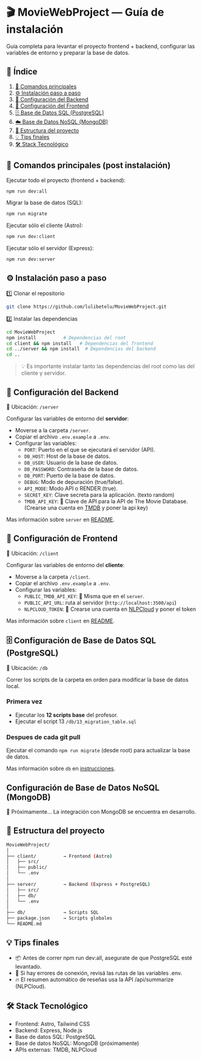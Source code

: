 # 🎬 MovieWebProject — Guía de instalación

Guía completa para levantar el proyecto frontend + backend, configurar las variables de entorno y preparar la base de datos.

## 📖 Índice

1. [🚀 Comandos principales](#comandos-principales-post-instalación)
2. [⚙️ Instalación paso a paso](#instalación-paso-a-paso)
3. [🧠 Configuración del Backend](#configuración-del-backend)
4. [🎨 Configuración del Frontend](#configuración-del-frontend)
5. [🗄️ Base de Datos SQL (PostgreSQL)](#base-de-datos-sql-postgresql)
6. [☁️ Base de Datos NoSQL (MongoDB)](#base-de-datos-nosql-mongodb)
7. [🧩 Estructura del proyecto](#estructura-del-proyecto)
8. [💡 Tips finales](#tips-finales)
9. [🛠️ Stack Tecnológico](#stack-tecnológico)


## 🚀 Comandos principales (post instalación)

Ejecutar todo el proyecto (frontend + backend):
```bash
npm run dev:all
```

Migrar la base de datos (SQL):
```bash
npm run migrate
```

Ejecutar sólo el cliente (Astro):
```bash
npm run dev:client
```

Ejecutar sólo el servidor (Express):
```bash
npm run dev:server
```

## ⚙️ Instalación paso a paso

1️⃣ Clonar el repositorio
```bash
git clone https://github.com/lulibetelu/MovieWebProject.git
```

2️⃣ Instalar las dependencias
```bash
cd MovieWebProject
npm install          # Dependencias del root
cd client && npm install   # Dependencias del frontend
cd ../server && npm install  # Dependencias del backend
cd ..
```
> 💡 Es importante instalar tanto las dependencias del root como las del cliente y servidor.

## 🧠 Configuración del Backend

📍 Ubicación: `/server`

Configurar las variables de entorno del __servidor__:
   - Moverse a la carpeta `/server`.
   - Copiar el archivo `.env.example` a `.env`.
   - Configurar las variables:
     - `PORT`: Puerto en el que se ejecutará el servidor (API).
     - `DB_HOST`: Host de la base de datos.
     - `DB_USER`: Usuario de la base de datos.
     - `DB_PASSWORD`: Contraseña de la base de datos.
     - `DB_PORT`: Puerto de la base de datos.
     - `DEBUG`: Modo de depuración (true/false).
     - `API_MODE`: Modo API o RENDER (true).
     - `SECRET_KEY`: Clave secreta para la aplicación. (texto random)
     - `TMDB_API_KEY`: 🔑 Clave de API para la API de The Movie Database. (Crearse una cuenta en [TMDB](https://www.themoviedb.org/) y poner la api key)

Mas información sobre `server` en [README](README.md).

## 🎨 Configuración de Frontend

📍 Ubicación: `/client`

Configurar las variables de entorno del __cliente__:
   - Moverse a la carpeta `/client`.
   - Copiar el archivo `.env.example` a `.env`.
   - Configurar las variables:
     - `PUBLIC_TMDB_API_KEY`: 🔑 Misma que en el `server`.
     - `PUBLIC_API_URL`: ruta al servidor (`http://localhost:3500/api`)
     - `NLPCLOUD_TOKEN`: 🔑 Crearse una cuenta en [NLPCloud](https://nlpcloud.com/) y poner el token

Mas información sobre `client` en [README](./client/README.md).

## 🗄️ Configuración de Base de Datos SQL (PostgreSQL)

📍 Ubicación: `/db`

Correr los scripts de la carpeta en orden para modificar la base de datos local.
### Primera vez

- Ejecutar los __12 scripts base__ del profesor.
- Ejecutar el script 13 `/db/13_migration_table.sql`

### Despues de cada __git pull__

Ejecutar el comando `npm run migrate` (desde root) para actualizar la base de datos.

Mas información sobre `db` en [instrucciones](./db/instrucciones.txt).

## Configuración de Base de Datos NoSQL (MongoDB)

🚧 Próximamente…
La integración con MongoDB se encuentra en desarrollo.

## 🧩 Estructura del proyecto
```sh
MovieWebProject/
│
├── client/          → Frontend (Astro)
│   ├── src/
│   ├── public/
│   └── .env
│
├── server/          → Backend (Express + PostgreSQL)
│   ├── src/
│   ├── db/
│   └── .env
│
├── db/              → Scripts SQL
├── package.json     → Scripts globales
└── README.md
```

## 💡 Tips finales

- 📦 Antes de correr npm run dev:all, asegurate de que PostgreSQL esté levantado.
- 🧠 Si hay errores de conexión, revisá las rutas de las variables .env.
- 🔥 El resumen automático de reseñas usa la API /api/summarize (NLPCloud).

## 🛠️ Stack Tecnológico

- Frontend: Astro, Tailwind CSS
- Backend: Express, Node.js
- Base de datos SQL: PostgreSQL
- Base de datos NoSQL: MongoDB (próximamente)
- APIs externas: TMDB, NLPCloud
